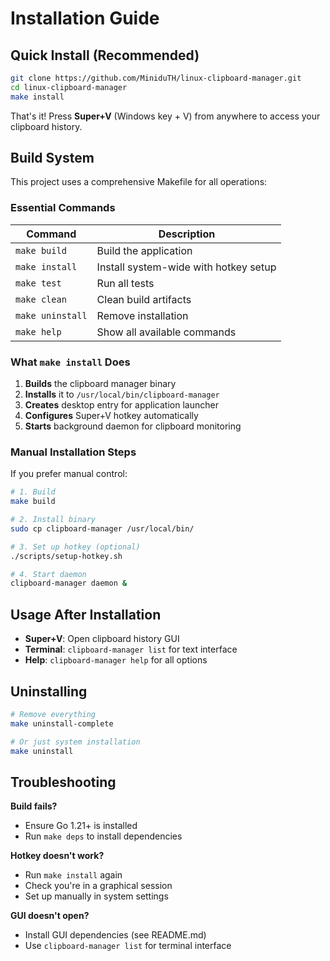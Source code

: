 # Installation Guide

## Quick Install (Recommended)

```bash
git clone https://github.com/MiniduTH/linux-clipboard-manager.git
cd linux-clipboard-manager
make install
```

That's it! Press **Super+V** (Windows key + V) from anywhere to access your clipboard history.

## Build System

This project uses a comprehensive Makefile for all operations:

### Essential Commands

| Command | Description |
|---------|-------------|
| `make build` | Build the application |
| `make install` | Install system-wide with hotkey setup |
| `make test` | Run all tests |
| `make clean` | Clean build artifacts |
| `make uninstall` | Remove installation |
| `make help` | Show all available commands |

### What `make install` Does

1. **Builds** the clipboard manager binary
2. **Installs** it to `/usr/local/bin/clipboard-manager`
3. **Creates** desktop entry for application launcher
4. **Configures** Super+V hotkey automatically
5. **Starts** background daemon for clipboard monitoring

### Manual Installation Steps

If you prefer manual control:

```bash
# 1. Build
make build

# 2. Install binary
sudo cp clipboard-manager /usr/local/bin/

# 3. Set up hotkey (optional)
./scripts/setup-hotkey.sh

# 4. Start daemon
clipboard-manager daemon &
```

## Usage After Installation

- **Super+V**: Open clipboard history GUI
- **Terminal**: `clipboard-manager list` for text interface
- **Help**: `clipboard-manager help` for all options

## Uninstalling

```bash
# Remove everything
make uninstall-complete

# Or just system installation
make uninstall
```

## Troubleshooting

**Build fails?**
- Ensure Go 1.21+ is installed
- Run `make deps` to install dependencies

**Hotkey doesn't work?**
- Run `make install` again
- Check you're in a graphical session
- Set up manually in system settings

**GUI doesn't open?**
- Install GUI dependencies (see README.md)
- Use `clipboard-manager list` for terminal interface